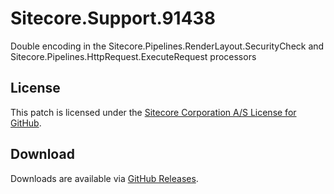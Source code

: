 # Sitecore.Support.91438
Double encoding in the Sitecore.Pipelines.RenderLayout.SecurityCheck and Sitecore.Pipelines.HttpRequest.ExecuteRequest processors

## License  
This patch is licensed under the [Sitecore Corporation A/S License for GitHub](https://github.com/sitecoresupport/Sitecore.Support.91438/blob/master/LICENSE).  

## Download  
Downloads are available via [GitHub Releases](https://github.com/sitecoresupport/Sitecore.Support.91438/releases).  

